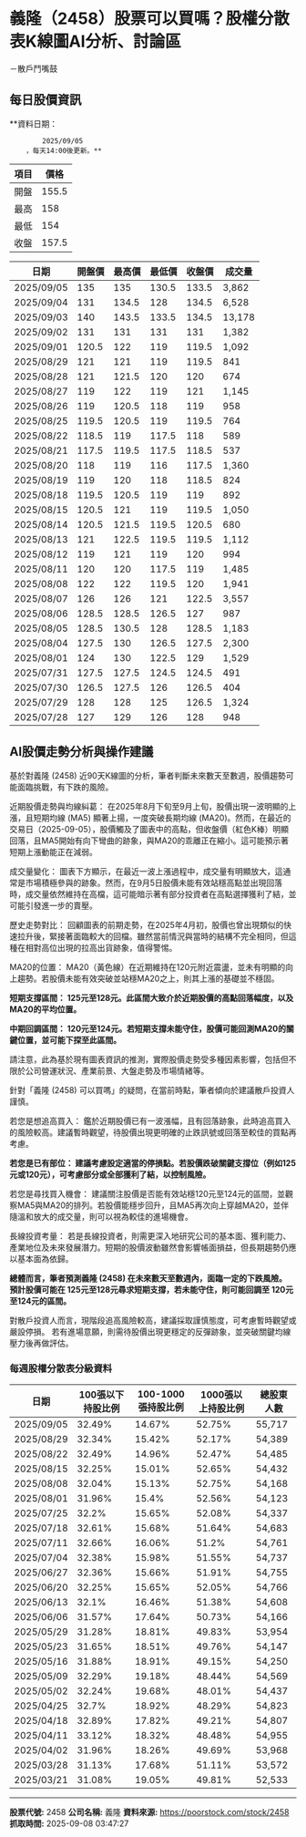 # 義隆（2458）股票可以買嗎？股權分散表K線圖AI分析、討論區
－散戶鬥嘴鼓

## 每日股價資訊

**資料日期：
        
            2025/09/05
        ，每天14:00後更新。**

| 項目 | 價格 |
|------|------|
| 開盤 | 155.5 |
| 最高 | 158 |
| 最低 | 154 |
| 收盤 | 157.5 |

| 日期 | 開盤價 | 最高價 | 最低價 | 收盤價 | 成交量 |
|------|--------|--------|--------|--------|--------|
| 2025/09/05 | 135 | 135 | 130.5 | 133.5 | 3,862 |
| 2025/09/04 | 131 | 134.5 | 128 | 134.5 | 6,528 |
| 2025/09/03 | 140 | 143.5 | 133.5 | 134.5 | 13,178 |
| 2025/09/02 | 131 | 131 | 131 | 131 | 1,382 |
| 2025/09/01 | 120.5 | 122 | 119 | 119.5 | 1,092 |
| 2025/08/29 | 121 | 121 | 119 | 119.5 | 841 |
| 2025/08/28 | 121 | 121.5 | 120 | 120 | 674 |
| 2025/08/27 | 119 | 122 | 119 | 121 | 1,145 |
| 2025/08/26 | 119 | 120.5 | 118 | 119 | 958 |
| 2025/08/25 | 119.5 | 120.5 | 119 | 119.5 | 764 |
| 2025/08/22 | 118.5 | 119 | 117.5 | 118 | 589 |
| 2025/08/21 | 117.5 | 119.5 | 117.5 | 118.5 | 537 |
| 2025/08/20 | 118 | 119 | 116 | 117.5 | 1,360 |
| 2025/08/19 | 119 | 120 | 118 | 118.5 | 824 |
| 2025/08/18 | 119.5 | 120.5 | 119 | 119 | 892 |
| 2025/08/15 | 120.5 | 121 | 119 | 119.5 | 1,050 |
| 2025/08/14 | 120.5 | 121.5 | 119.5 | 120.5 | 680 |
| 2025/08/13 | 121 | 122.5 | 119.5 | 119.5 | 1,112 |
| 2025/08/12 | 119 | 121 | 119 | 120 | 994 |
| 2025/08/11 | 120 | 120 | 117.5 | 119 | 1,485 |
| 2025/08/08 | 122 | 122 | 119.5 | 120 | 1,941 |
| 2025/08/07 | 126 | 126 | 121 | 122.5 | 3,557 |
| 2025/08/06 | 128.5 | 128.5 | 126.5 | 127 | 987 |
| 2025/08/05 | 128.5 | 130.5 | 128 | 128.5 | 1,183 |
| 2025/08/04 | 127.5 | 130 | 126.5 | 127.5 | 2,300 |
| 2025/08/01 | 124 | 130 | 122.5 | 129 | 1,529 |
| 2025/07/31 | 127.5 | 127.5 | 124.5 | 124.5 | 491 |
| 2025/07/30 | 126.5 | 127.5 | 126 | 126.5 | 404 |
| 2025/07/29 | 128 | 128 | 125 | 126.5 | 1,324 |
| 2025/07/28 | 127 | 129 | 126 | 128 | 948 |

## AI股價走勢分析與操作建議

基於對義隆 (2458) 近90天K線圖的分析，筆者判斷未來數天至數週，股價趨勢可能面臨挑戰，有下跌的風險。

近期股價走勢與均線糾葛： 在2025年8月下旬至9月上旬，股價出現一波明顯的上漲，且短期均線 (MA5) 顯著上揚，一度突破長期均線 (MA20)。然而，在最近的交易日（2025-09-05），股價觸及了圖表中的高點，但收盤價（紅色K棒）明顯回落，且MA5開始有向下彎曲的跡象，與MA20的乖離正在縮小。這可能預示著短期上漲動能正在減弱。

成交量變化： 圖表下方顯示，在最近一波上漲過程中，成交量有明顯放大，這通常是市場積極參與的跡象。然而，在9月5日股價未能有效站穩高點並出現回落時，成交量依然維持在高檔，這可能暗示著有部分投資者在高點選擇獲利了結，並可能引發進一步的賣壓。

歷史走勢對比： 回顧圖表的前期走勢，在2025年4月初，股價也曾出現類似的快速拉升後，緊接著面臨較大的回檔。雖然當前情況與當時的結構不完全相同，但這種在相對高位出現的拉高出貨跡象，值得警惕。

MA20的位置： MA20（黃色線）在近期維持在120元附近震盪，並未有明顯的向上趨勢。若股價未能有效突破並站穩MA20之上，則其上漲的基礎並不穩固。

**短期支撐區間： 125元至128元。此區間大致介於近期股價的高點回落幅度，以及MA20的平均位置。**

**中期回調區間： 120元至124元。若短期支撐未能守住，股價可能回測MA20的關鍵位置，並可能下探至此區間。**

請注意，此為基於現有圖表資訊的推測，實際股價走勢受多種因素影響，包括但不限於公司營運狀況、產業前景、大盤走勢及市場情緒等。

針對「義隆 (2458) 可以買嗎」的疑問，在當前時點，筆者傾向於建議散戶投資人謹慎。

若您是想追高買入： 鑑於近期股價已有一波漲幅，且有回落跡象，此時追高買入的風險較高。建議暫時觀望，待股價出現更明確的止跌訊號或回落至較佳的買點再考慮。

**若您是已有部位： 建議考慮設定適當的停損點。若股價跌破關鍵支撐位（例如125元或120元），可考慮部分或全部獲利了結，以控制風險。**

若您是尋找買入機會： 建議關注股價是否能有效站穩120元至124元的區間，並觀察MA5與MA20的排列。若股價能穩步回升，且MA5再次向上穿越MA20，並伴隨溫和放大的成交量，則可以視為較佳的進場機會。

長線投資考量： 若是長線投資者，則需更深入地研究公司的基本面、獲利能力、產業地位及未來發展潛力。短期的股價波動雖然會影響帳面損益，但長期趨勢仍應以基本面為依歸。

**總體而言，筆者預測義隆 (2458) 在未來數天至數週內，面臨一定的下跌風險。 預計股價可能在 125元至128元尋求短期支撐，若未能守住，則可能回調至 120元至124元的區間。**

對散戶投資人而言，現階段追高風險較高，建議採取謹慎態度，可考慮暫時觀望或嚴設停損。 若有進場意願，則需待股價出現更穩定的反彈跡象，並突破關鍵均線壓力後再做評估。

### 每週股權分散表分級資料

| 日期 | 100張以下持股比例 | 100-1000張持股比例 | 1000張以上持股比例 | 總股東人數 |
|------|-------------------|--------------------|--------------------|----------|
| 2025/09/05 | 32.49% | 14.67% | 52.75% | 55,717 |
| 2025/08/29 | 32.34% | 15.42% | 52.17% | 54,389 |
| 2025/08/22 | 32.49% | 14.96% | 52.47% | 54,485 |
| 2025/08/15 | 32.25% | 15.01% | 52.65% | 54,432 |
| 2025/08/08 | 32.04% | 15.13% | 52.75% | 54,168 |
| 2025/08/01 | 31.96% | 15.4% | 52.56% | 54,123 |
| 2025/07/25 | 32.2% | 15.65% | 52.08% | 54,337 |
| 2025/07/18 | 32.61% | 15.68% | 51.64% | 54,683 |
| 2025/07/11 | 32.66% | 16.06% | 51.2% | 54,761 |
| 2025/07/04 | 32.38% | 15.98% | 51.55% | 54,737 |
| 2025/06/27 | 32.36% | 15.66% | 51.91% | 54,755 |
| 2025/06/20 | 32.25% | 15.65% | 52.05% | 54,766 |
| 2025/06/13 | 32.1% | 16.46% | 51.38% | 54,608 |
| 2025/06/06 | 31.57% | 17.64% | 50.73% | 54,166 |
| 2025/05/29 | 31.28% | 18.81% | 49.83% | 53,954 |
| 2025/05/23 | 31.65% | 18.51% | 49.76% | 54,147 |
| 2025/05/16 | 31.88% | 18.91% | 49.15% | 54,250 |
| 2025/05/09 | 32.29% | 19.18% | 48.44% | 54,569 |
| 2025/05/02 | 32.24% | 19.68% | 48.01% | 54,437 |
| 2025/04/25 | 32.7% | 18.92% | 48.29% | 54,823 |
| 2025/04/18 | 32.89% | 17.82% | 49.21% | 54,807 |
| 2025/04/11 | 33.12% | 18.32% | 48.48% | 54,955 |
| 2025/04/02 | 31.96% | 18.26% | 49.69% | 53,968 |
| 2025/03/28 | 31.13% | 17.68% | 51.11% | 53,572 |
| 2025/03/21 | 31.08% | 19.05% | 49.81% | 52,533 |

---

**股票代號:** 2458
**公司名稱:** 義隆
**資料來源:** https://poorstock.com/stock/2458
**抓取時間:** 2025-09-08 03:47:27